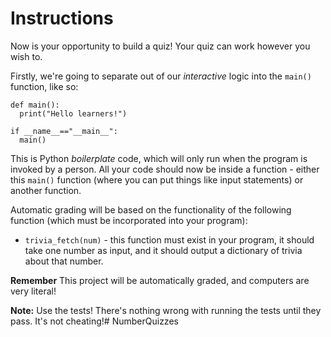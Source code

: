 # Instructions
Now is your opportunity to build a quiz! Your quiz can work however you wish to.

Firstly, we're going to separate out of our *interactive* logic into the `main()` function, like so:

```
def main():
  print("Hello learners!")

if __name__=="__main__":
  main()
```

This is Python *boilerplate* code, which will only run when the program is invoked by a person. All your code should now be inside a function - either this `main()` function (where you can put things like input statements) or another function.

Automatic grading will be based on the functionality of the following function (which must be incorporated into your program):

* `trivia_fetch(num)` - this function must exist in your program, it should take one number as input, and it should output a dictionary of trivia about that number.

**Remember** This project will be automatically graded, and computers are very literal!

**Note:** Use the tests! There's nothing wrong with running the tests until they pass. It's not cheating!# NumberQuizzes
